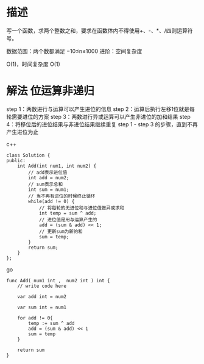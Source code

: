 # 描述
写一个函数，求两个整数之和，要求在函数体内不得使用+、-、*、/四则运算符号。

数据范围：两个数都满足 
−10≤n≤1000
进阶：空间复杂度 

O(1)，时间复杂度 
O(1)

# 解法 位运算非递归

step 1：两数进行与运算可以产生进位的信息
step 2：运算后执行左移1位就是每轮需要进位的方案
step 3：两数进行异或运算可以产生非进位的加和结果
step 4：将移位后的进位结果与非进位结果继续重复 step 1 - step 3 的步骤，直到不再产生进位为止



c++
```
class Solution {
public:
    int Add(int num1, int num2) {
        // add表示进位值
        int add = num2;        
        // sum表示总和      
        int sum = num1;               
        // 当不再有进位的时候终止循环
        while(add != 0) {             
            // 将每轮的无进位和与进位值做异或求和
            int temp = sum ^ add;     
            // 进位值是用与运算产生的
            add = (sum & add) << 1;   
            // 更新sum为新的和
            sum = temp;               
        }
        return sum;
    }
};
```


go
```
func Add( num1 int ,  num2 int ) int {
    // write code here

    var add int = num2

    var sum int = num1

    for add != 0{
        temp := sum ^ add
        add = (sum & add) << 1
        sum = temp
    }

    return sum
}
```